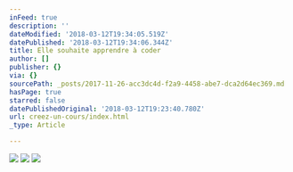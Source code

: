 ```yaml
---
inFeed: true
description: ''
dateModified: '2018-03-12T19:34:05.519Z'
datePublished: '2018-03-12T19:34:06.344Z'
title: Elle souhaite apprendre à coder
author: []
publisher: {}
via: {}
sourcePath: _posts/2017-11-26-acc3dc4d-f2a9-4458-abe7-dca2d64ec369.md
hasPage: true
starred: false
datePublishedOriginal: '2018-03-12T19:23:40.780Z'
url: creez-un-cours/index.html
_type: Article

---
```

![](https://the-grid-user-content.s3-us-west-2.amazonaws.com/93cb76ef-c003-4f3a-a559-7166ebbbb92f.jpg)
![](https://s3-us-west-2.amazonaws.com/the-grid-img/p/0f8e6cb4d2df951951faf454d95ebd6125b0a460.jpg)
![](https://the-grid-user-content.s3-us-west-2.amazonaws.com/1ecdd1d4-d686-4cb1-8ee9-86704a717164.png)